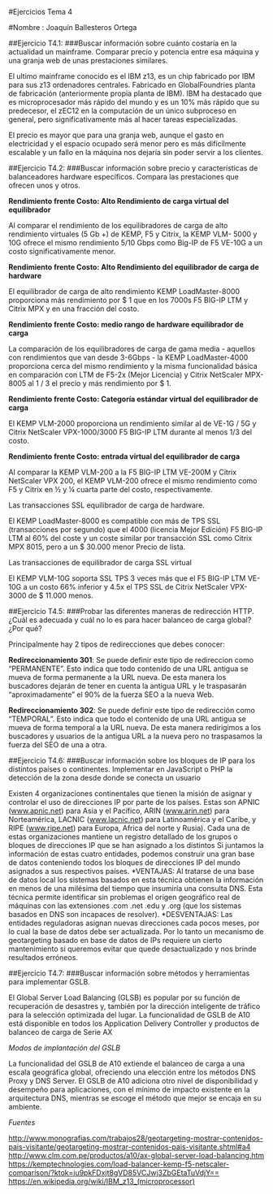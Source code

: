 #Ejercicios Tema 4

#Nombre : Joaquín Ballesteros Ortega


##Ejercicio T4.1:
###Buscar información sobre cuánto costaría en la actualidad un mainframe. Comparar precio y potencia entre esa máquina y una granja web de unas prestaciones similares. 

El ultimo mainframe conocido es el IBM z13, es un chip fabricado por IBM para sus z13 ordenadores centrales. 
Fabricado en GlobalFoundries  planta de fabricación (anteriormente propia planta de IBM). 
IBM ha destacado que es microprocesador más rápido del mundo y es un 10% más rápido que su predecesor, el zEC12 en la computación de un único subproceso 
en general, pero significativamente más al hacer tareas especializadas. 

El precio es mayor que para una granja web, aunque el gasto en electricidad y el espacio ocupado será menor pero es más difícilmente escalable y un fallo 
en la máquina nos dejaría sin poder servir a los clientes.


##Ejercicio T4.2:
###Buscar información sobre precio y características de balanceadores hardware específicos. Compara las prestaciones que ofrecen unos y otros. 

**Rendimiento frente Costo: Alto Rendimiento de carga virtual del equilibrador**

Al comparar el rendimiento de los equilibradores de carga de alto rendimiento virtuales (5 Gb +) de KEMP, F5 y Citrix, la KEMP VLM- 5000 y 10G ofrece el mismo rendimiento 5/10 Gbps como Big-IP de F5 VE-10G a un costo significativamente menor.


**Rendimiento frente Costo: Alto Rendimiento del equilibrador de carga de hardware**

El equilibrador de carga de alto rendimiento KEMP LoadMaster-8000 proporciona más rendimiento por $ 1 que en los 7000s F5 BIG-IP LTM y Citrix MPX y en una fracción del costo.


**Rendimiento frente Costo: medio rango de hardware equilibrador de carga**

La comparación de los equilibradores de carga de gama media - aquellos con rendimientos que van desde 3-6Gbps - la KEMP LoadMaster-4000 proporciona cerca del mismo rendimiento y la misma funcionalidad básica en comparación con LTM de F5-2x (Mejor Licencia) y Citrix NetScaler MPX-8005 al 1 / 3 el precio y más rendimiento por $ 1.


**Rendimiento frente Costo: Categoría estándar virtual del equilibrador de carga**

El KEMP VLM-2000 proporciona un rendimiento similar al de VE-1G / 5G y Citrix NetScaler VPX-1000/3000 F5 BIG-IP LTM durante al menos 1/3 del costo.

**Rendimiento frente Costo: entrada virtual del equilibrador de carga**

Al comparar la KEMP VLM-200 a la F5 BIG-IP LTM VE-200M y Citrix NetScaler VPX 200, el KEMP VLM-200 ofrece el mismo rendimiento como F5 y Citrix en ½ y ¼ cuarta parte del costo, respectivamente.

Las transacciones SSL equilibrador de carga de hardware.

El KEMP LoadMaster-8000 es compatible con más de TPS SSL (transacciones por segundo) que el 4000 (licencia Mejor Edición) F5 BIG-IP LTM al 60% del coste y un coste similar por transacción SSL como Citrix MPX 8015, pero a un $ 30.000 menor Precio de lista.

Las transacciones de equilibrador de carga SSL virtual

El KEMP VLM-10G soporta SSL TPS 3 veces más que el F5 BIG-IP LTM VE-10G a un costo 66% inferior y 4.5x el TPS SSL de Citrix NetScaler VPX-3000 de $ 11.000 menos.


##Ejercicio T4.5:
###Probar las diferentes maneras de redirección HTTP.¿Cuál es adecuada y cuál no lo es para hacer balanceo de carga global? ¿Por qué?

Principalmente hay 2 tipos de redirecciones que debes conocer:

**Redireccionamiento 301**: Se puede definir este tipo de redireccion como “PERMANENTE”. Esto indica que todo contenido de una URL
 antigua se mueva de forma permanente a la URL nueva. De esta manera los buscadores dejarán de tener en cuenta la antigua URL y 
le traspasarán “aproximadamente” el 90% de la fuerza SEO a la nueva Web.

**Redireccionamiento 302**: Se puede definir este tipo de redirección como “TEMPORAL”. Esto indica que todo el contenido de una URL 
antigua se mueva de forma temporal a la URL nueva. De esta manera redirigimos a los buscadores y usuarios de la antigua URL a la 
nueva pero no traspasamos la fuerza del SEO de una a otra.




##Ejercicio T4.6:
###Buscar información sobre los bloques de IP para los distintos países o continentes. Implementar en JavaScript o PHP la detección de la zona desde donde se conecta un usuario

Existen 4 organizaciones continentales que tienen la misión de asignar y controlar el uso de direcciones IP por parte de los países.
 Estas son APNIC (www.apnic.net) para Asia y el Pacífico, ARIN (www.arin.net) para Norteamérica, LACNIC (www.lacnic.net) para Latinoamérica y el Caribe, 
y RIPE (www.ripe.net) para Europa, Africa del norte y Rusia).
Cada una de estas organizaciones mantiene un registro detallado de los grupos o bloques de direcciones IP que se han asignado a los distintos 
Si juntamos la información de estas cuatro entidades, podemos construir una gran base de datos conteniendo todos los bloques de direcciones IP del 
mundo asignados a sus respectivos países.
*VENTAJAS: Al tratarse de una base de datos local los sistemas basados en esta técnica obtienen la información en menos de una milésima del tiempo que 
insumiría una consulta DNS. Esta técnica permite identificar sin problemas el origen geográfico real de máquinas con las extensiones .com .net .edu y .org 
(que los sistemas basados en DNS son incapaces de resolver).
*DESVENTAJAS: Las entidades reguladoras asignan nuevas direcciones cada pocos meses, por lo cual la base de datos debe ser actualizada. Por lo tanto un 
mecanismo de geotargeting basado en base de datos de IPs requiere un cierto mantenimiento si queremos evitar que quede desactualizado y nos brinde 
resultados erróneos.





##Ejercicio T4.7:
###Buscar información sobre métodos y herramientas para implementar GSLB. 

El Global Server Load Balancing (GLSB) es popular por su función de recuperación de desastres y, también por la dirección inteligente de 
tráfico para la selección optimizada del lugar. La funcionalidad de GSLB de A10 está disponible en todos los Application Delivery Controller
 y productos de balanceo de carga de Serie AX

*Modos de implantación del GSLB*

La funcionalidad del GSLB de A10 extiende el balanceo de carga a una escala geográfica global, ofreciendo una elección entre los métodos 
DNS Proxy y DNS Server. El GSLB de A10 adiciona otro nivel de disponibilidad y desempeño para aplicaciones, con el mínimo de impacto existente
 en la arquitectura DNS, mientras se escoge el método que mejor se encaja en su ambiente.


*Fuentes*

http://www.monografias.com/trabajos28/geotargeting-mostrar-contenidos-pais-visitante/geotargeting-mostrar-contenidos-pais-visitante.shtml#a4
http://www.clm.com.pe/productos/a10/ax-global-server-load-balancing.htm
https://kemptechnologies.com/load-balancer-kemp-f5-netscaler-comparison/?ktok=iu9pkFDxjt8gVD85VCJwj3ZbGEtaTuVdjY==
https://en.wikipedia.org/wiki/IBM_z13_(microprocessor)
